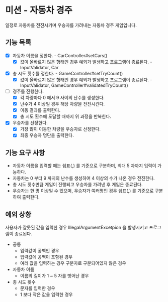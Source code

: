 # 미션 - 자동차 경주
일정로 자동차를 전진시키며 우승자를 가려내는 자동차 경주 게임입니다.

## 기능 목록
- [x] 자동차 이름을 정한다. - CarController#setCars()
  - [x] 값이 올바르지 않은 형태인 경우 예외가 발생하고 프로그램이 종료된다. - InputValidator, Car
- [x] 총 시도 횟수를 정한다. - GameController#setTryCount()
  - [x] 값이 올바르지 않은 형태인 경우 예외가 발생하고 프로그램이 종료된다. - InputValidator, GameController#validatedTryCount()
- [ ] 경주를 진행한다.
  - [x] 각 차량마다 0 에서 9 사이의 난수를 생성한다.
  - [x] 난수가 4 이상일 경우 해당 차량을 전진시킨다.
  - [x] 이동 결과를 출력한다.
  - [x] 총 시도 횟수에 도달할 때까지 위 과정을 반복한다.
- [x] 우승자를 선정한다.
  - [x] 가장 많이 이동한 차량을 우승자로 선정한다.
  - [x] 최종 우승자 명단을 출력한다.

## 기능 요구 사항
- 자동차 이름을 입력할 때는 쉼표(,) 를 기준으로 구분하며, 최대 5 자까지 입력이 가능하다.
- 자동차는 0 부터 9 까지의 난수를 생성하여 4 이상의 수가 나온 경우 전진한다.
- 총 시도 횟수만큼 게임이 진행되고 우승자를 가려낸 후 게임은 종료된다.
- 우승자는 한 명 이상일 수 있으며, 우승자가 여러명인 경우 쉼표(,) 를 기준으로 구분하여 출력한다.

## 예외 상황
사용자가 잘못된 값을 입력한 경우 IllegalArgumentExcetpion 을 발생시키고 프로그램이 종료된다.

- 공통
  - 입력값이 공백인 경우
  - 입력값에 공백이 포함된 경우
  - 여러 값을 입력하는 경우 구분자로 구분되어있지 않은 경우
- 자동차 이름
  - 이름의 길이가 1 ~ 5 자를 벗어난 경우
- 총 시도 횟수
  - 문자를 입력한 경우
  - 1 보다 작은 값을 입력한 경우